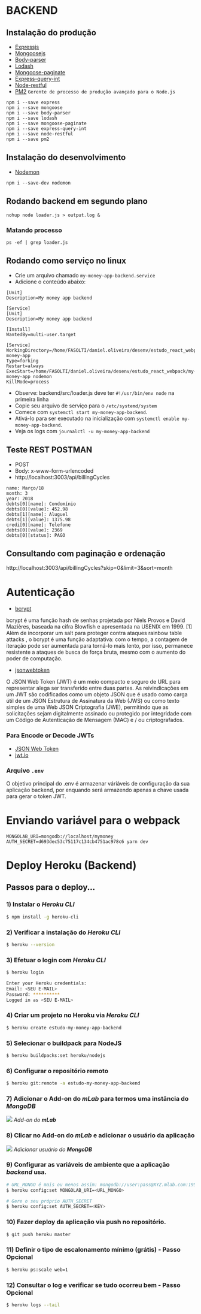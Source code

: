 # BACKEND

## Instalação do produção

- [Expressjs](https://expressjs.com/pt-br/)
- [Mongoosejs](https://mongoosejs.com/)
- [Body-parser](https://www.npmjs.com/package/body-parser)
- [Lodash](https://lodash.com/)
- [Mongoose-paginate](https://github.com/edwardhotchkiss/mongoose-paginate)
- [Express-query-int](https://www.npmjs.com/package/express-query-int)
- [Node-restful](https://github.com/baugarten/node-restful)
- [PM2](http://pm2.keymetrics.io/) `Gerente de processo de produção avançado para o Node.js`

```shell
npm i --save express
npm i --save mongoose
npm i --save body-parser
npm i --save lodash
npm i --save mongoose-paginate
npm i --save express-query-int
npm i --save node-restful
npm i --save pm2
```

## Instalação do desenvolvimento

- [Nodemon](https://nodemon.io/)

```shell
npm i --save-dev nodemon
```

## Rodando backend em segundo plano

```shell
nohup node loader.js > output.log &
```
### Matando processo

```shell
ps -ef | grep loader.js
```

## Rodando como serviço no linux

- Crie um arquivo chamado `my-money-app-backend.service`
- Adicione o conteúdo abaixo:
```shell
[Unit]
Description=My money app backend

[Service]
[Unit]
Description=My money app backend

[Install]
WantedBy=multi-user.target

[Service]
WorkingDirectory=/home/FASOLTI/daniel.oliveira/desenv/estudo_react_webpack/my-money-app
Type=forking
Restart=always
ExecStart=/home/FASOLTI/daniel.oliveira/desenv/estudo_react_webpack/my-money-app nodemon
KillMode=process
```
- Observe: backend/src/loader.js deve ter `#!/usr/bin/env node` na primeira linha
- Copie seu arquivo de serviço para o `/etc/systemd/system`
- Comece com `systemctl start my-money-app-backend`.
- Ativá-lo para ser executado na inicialização com `systemctl enable my-money-app-backend`.
- Veja os logs com `journalctl -u my-money-app-backend`

## Teste REST POSTMAN
- POST
- Body: x-www-form-urlencoded
- http://localhost:3003/api/billingCycles

```
name: Março/18
month: 3
year: 2018
debts[0][name]: Condomínio
debts[0][value]: 452.98
debts[1][name]: Aluguel
debts[1][value]: 1375.98
credi[0][name]: Telefone
debts[0][value]: 2369
debts[0][status]: PAGO
```

## Consultando com paginação e ordenação

http://localhost:3003/api/billingCycles?skip=0&limit=3&sort=month


# Autenticação

- [bcrypt](https://www.npmjs.com/package/bcrypt)

bcrypt é uma função hash de senhas projetada por Niels Provos e David Mazières, baseada na cifra Blowfish e apresentada na USENIX em 1999. [1] Além de incorporar um salt para proteger contra ataques rainbow table attacks , o bcrypt é uma função adaptativa: com o tempo, a contagem de iteração pode ser aumentada para torná-lo mais lento, por isso, permanece resistente a ataques de busca de força bruta, mesmo com o aumento do poder de computação.

- [jsonwebtoken](https://www.npmjs.com/package/jsonwebtoken)

O JSON Web Token (JWT) é um meio compacto e seguro de URL para representar alega ser transferido entre duas partes. As reivindicações em um JWT são codificados como um objeto JSON que é usado como carga útil de um JSON
Estrutura de Assinatura da Web (JWS) ou como texto simples de uma Web JSON Criptografia (JWE), permitindo que as solicitações sejam digitalmente assinado ou protegido por integridade com um Código de Autenticação de Mensagem (MAC) e / ou criptografados.

### Para Encode or Decode JWTs

- [JSON Web Token](https://www.jsonwebtoken.io/)
- [jwt.io](https://jwt.io/)

### Arquivo `.env`

O objetivo principal do .env é armazenar váriáveis de configuração da sua aplicação backend, por enquando será armazendo apenas a chave usada para gerar o token JWT.

# Enviando variável para o webpack

`MONGOLAB_URI=mongodb://localhost/mymoney AUTH_SECRET=d693dec53c75117c134cb4751ac978c6 yarn dev`

# Deploy Heroku (Backend)

## Passos para o deploy...

### 1) Instalar o _Heroku CLI_

```bash
$ npm install -g heroku-cli
```
### 2) Verificar a instalação do _Heroku CLI_

```bash
$ heroku --version
```

### 3) Efetuar o login com _Heroku CLI_

```bash
$ heroku login

Enter your Heroku credentials:
Email: <SEU E-MAIL>
Password: **********
Logged in as <SEU E-MAIL>
```

### 4) Criar um projeto no Heroku via _Heroku CLI_

```bash
$ heroku create estudo-my-money-app-backend
```

### 5) Selecionar o buildpack para NodeJS

```bash
$ heroku buildpacks:set heroku/nodejs
```

### 6) Configurar o repositório remoto

```bash
$ heroku git:remote -a estudo-my-money-app-backend
```

### 7) Adicionar o Add-on do **_mLab_** para termos uma instância do **_MongoDB_**

![](doc/mongo_addon.png)
*Add-on do **_mLab_***

### 8) Clicar no Add-on do **_mLab_** e adicionar o usuário da aplicação

![](doc/mongo_add_user.png)
*Adicionar usuário do **_MongoDB_***

### 9) Configurar as variáveis de ambiente que a aplicação **_backend_** usa.

```bash
# URL_MONGO é mais ou menos assim: mongodb://user:pass@XYZ.mlab.com:19585/heroku_XYZ
$ heroku config:set MONGOLAB_URI=<URL_MONGO>

# Gere o seu próprio AUTH_SECRET
$ heroku config:set AUTH_SECRET=<KEY>
```

### 10) Fazer deploy da aplicação via **push** no repositório.

```bash
$ git push heroku master
```

### 11) Definir o tipo de escalonamento mínimo (grátis) - Passo **Opcional**

```bash
$ heroku ps:scale web=1
```

### 12) Consultar o log e verificar se tudo ocorreu bem - Passo **Opcional**

```bash
$ heroku logs --tail
```